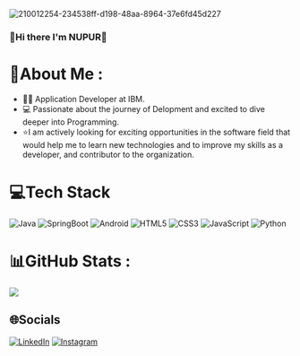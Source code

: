 
![210012254-234538ff-d198-48aa-8964-37e6fd45d227](https://github.com/user-attachments/assets/6ed478bb-2417-47ae-95dc-0eed81643b99)

### 👋Hi there I'm NUPUR👋

# 💫About Me :

- 👩‍💻 Application Developer at IBM.  
- 💻 Passionate about the journey of Delopment and excited to dive deeper into Programming.
- ⭐I am actively looking for exciting opportunities in the software field that would help me to learn new technologies and to improve my skills as a developer, and contributor to the organization.
 
 

# 💻Tech Stack
 ![Java](https://img.shields.io/badge/java-%23ED8B00.svg?style=plastic&logo=java&logoColor=white) ![SpringBoot](https://img.shields.io/badge/springboot-green?style=plastic&logo=springboot) ![Android](https://img.shields.io/badge/Android%20Development%20-%20green?style=plastic) ![HTML5](https://img.shields.io/badge/html5-%23E34F26.svg?style=plastic&logo=html5&logoColor=white) ![CSS3](https://img.shields.io/badge/css3-%231572B6.svg?style=plastic&logo=css3&logoColor=white) ![JavaScript](https://img.shields.io/badge/javascript-%23323330.svg?style=plastic&logo=javascript&logoColor=%23F7DF1E) ![Python](https://img.shields.io/badge/python-3670A0?style=plastic&logo=python&logoColor=ffdd54)

# 📊GitHub Stats :
![](https://github-readme-stats.vercel.app/api/top-langs/?username=Nupur-me&theme=radical&hide_border=false&include_all_commits=true&count_private=false&layout=compact)


## 🌐Socials
[![LinkedIn](https://img.shields.io/badge/LinkedIn-%230077B5.svg?logo=linkedin&logoColor=white)](https://linkedin.com/in/nupur-shrivastava07) [![Instagram](https://img.shields.io/badge/Instagram-%23E4405F.svg?logo=Instagram&logoColor=white)](https://instagram.com/rain.07__) 
